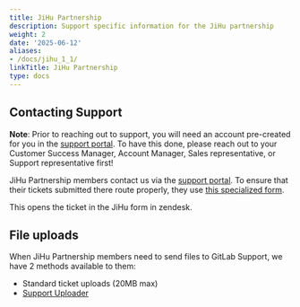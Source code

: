 ```yaml
---
title: JiHu Partnership
description: Support specific information for the JiHu partnership
weight: 2
date: '2025-06-12'
aliases:
- /docs/jihu_1_1/
linkTitle: JiHu Partnership
type: docs
---
```


## Contacting Support

**Note**: Prior to reaching out to support, you will need an account
pre-created for you in the [support portal](https://support.gitlab.com). To
have this done, please reach out to your Customer Success Manager, Account
Manager, Sales representative, or Support representative first!

JiHu Partnership members contact us via the
[support portal](https://support.gitlab.com). To ensure that their tickets
submitted there route properly, they use
[this specialized form](https://support.gitlab.com/hc/en-us/requests/new?ticket_form_id=360001477519).

This opens the ticket in the JiHu form in zendesk.

## File uploads

When JiHu Partnership members need to send files to GitLab Support, we have 2
methods available to them:

- Standard ticket uploads (20MB max)
- [Support Uploader](https://about.gitlab.com/support/providing-large-files/#support-uploader)

